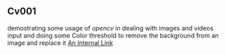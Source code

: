 ## Cv001 
demostrating some usage of _opencv_ in dealing with images and videos input 
and doing some Color threshold to remove the background from an image and replace it 
[An Internal Link](noteBOOKS📗/cv001.ipynb)


